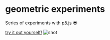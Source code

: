 # geometric experiments

Series of experiments with [p5.js](https://p5js.org) 😎

[try it out yourself!](https://mentorat-extended-giada.netlify.app)
![shot](shot3.png)
